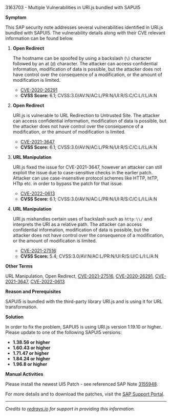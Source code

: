 3163703 - Multiple Vulnerabilities in URI.js bundled with SAPUI5

**Symptom**

This SAP security note addresses several vulnerabilities identified in URI.js bundled with SAPUI5. The vulnerability details along with their CVE relevant information can be found below.

1. **Open Redirect**

   The hostname can be spoofed by using a backslash (`\`) character followed by an at (`@`) character. The attacker can access confidential information, modification of data is possible, but the attacker does not have control over the consequence of a modification, or the amount of modification is limited.

   - [CVE-2020-26291](https://cve.mitre.org/cgi-bin/cvename.cgi?name=CVE-2020-26291)
   - **CVSS Score:** 6.1; CVSS:3.0/AV:N/AC:L/PR:N/UI:R/S:C/C:L/I:L/A:N

2. **Open Redirect**

   URI.js is vulnerable to URL Redirection to Untrusted Site. The attacker can access confidential information, modification of data is possible, but the attacker does not have control over the consequence of a modification, or the amount of modification is limited.

   - [CVE-2021-3647](https://cve.mitre.org/cgi-bin/cvename.cgi?name=CVE-2021-3647)
   - **CVSS Score:** 6.1; CVSS:3.0/AV:N/AC:L/PR:N/UI:R/S:C/C:L/I:L/A:N

3. **URL Manipulation**

   URI.js fixed the issue for CVE-2021-3647, however an attacker can still exploit the issue due to case-sensitive checks in the earlier patch. Attacker can use case-insensitive protocol schemes like HTTP, htTP, HTtp etc. in order to bypass the patch for that issue.

   - [CVE-2022-0613](https://cve.mitre.org/cgi-bin/cvename.cgi?name=CVE-2022-0613)
   - **CVSS Score:** 6.1; CVSS:3.0/AV:N/AC:L/PR:N/UI:R/S:C/C:L/I:L/A:N

4. **URL Manipulation**

   URI.js mishandles certain uses of backslash such as `http:\\/` and interprets the URI as a relative path. The attacker can access confidential information, modification of data is possible, but the attacker does not have control over the consequence of a modification, or the amount of modification is limited.

   - [CVE-2021-27516](https://cve.mitre.org/cgi-bin/cvename.cgi?name=CVE-2021-27516)
   - **CVSS Score:** 5.4; CVSS:3.0/AV:N/AC:L/PR:N/UI:R/S:U/C:L/I:L/A:N

**Other Terms**

URL Manipulation, Open Redirect, [CVE-2021-27516](https://cve.mitre.org/cgi-bin/cvename.cgi?name=CVE-2021-27516), [CVE-2020-26291](https://cve.mitre.org/cgi-bin/cvename.cgi?name=CVE-2020-26291), [CVE-2021-3647](https://cve.mitre.org/cgi-bin/cvename.cgi?name=CVE-2021-3647), [CVE-2022-0613](https://cve.mitre.org/cgi-bin/cvename.cgi?name=CVE-2022-0613)

**Reason and Prerequisites**

SAPUI5 is bundled with the third-party library URI.js and is using it for URL transformation.

**Solution**

In order to fix the problem, SAPUI5 is using URI.js version 1.19.10 or higher. Please update to one of the following SAPUI5 versions:

- **1.38.56 or higher**
- **1.60.43 or higher**
- **1.71.47 or higher**
- **1.84.24 or higher**
- **1.96.8 or higher**

**Manual Activities**

Please install the newest UI5 Patch - see referenced SAP Note [3155948](https://me.sap.com/notes/3155948).

For more details and to download the patches, visit the [SAP Support Portal](https://me.sap.com/).

---

*Credits to [redrays.io](https://redrays.io) for support in providing this information.*